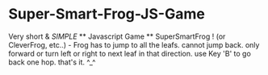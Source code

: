 # Super-Smart-Frog-JS-Game
Very short &amp; _SIMPLE_  ** Javascript Game **  SuperSmartFrog ! (or CleverFrog, etc..) -  Frog has to jump to all the leafs.  cannot jump back. only forward or turn left or right to next leaf in that direction. use Key 'B' to go back one hop. that's it. ^_^
